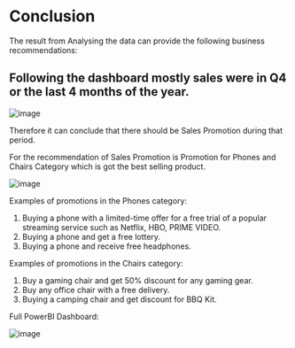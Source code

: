 # Conclusion

The result from Analysing the data can provide the following business recommendations:

## Following the dashboard mostly sales were in Q4 or the last 4 months of the year.

![image](https://user-images.githubusercontent.com/128878040/234517279-04d71c43-19ce-4f37-b9fd-1a54c9b792ab.png)

Therefore it can conclude that there should be Sales Promotion during that period.

For the recommendation of Sales Promotion is Promotion for Phones and Chairs Category which is got the best selling product.

![image](https://user-images.githubusercontent.com/128878040/234517437-ef261418-5130-4e5e-b361-3745f997e880.png)

Examples of promotions in the Phones category: 
1. Buying a phone with a limited-time offer for a free trial of a popular streaming service such as Netflix, HBO, PRIME VIDEO.
2. Buying a phone and get a free lottery.
3. Buying a phone and receive free headphones.

Examples of promotions in the Chairs category:
1. Buy a gaming chair and get 50% discount for any gaming gear.
2. Buy any office chair with a free delivery.
3. Buying a camping chair and get discount for BBQ Kit. 


Full PowerBI Dashboard:

![image](https://user-images.githubusercontent.com/128878040/234518338-cb3c6ba2-7290-46da-bb3d-bfc598c0b4a9.png)

